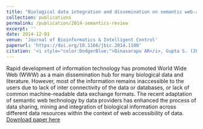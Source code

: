 ```yaml
---
title: "Biological data integration and dissemination on semantic web-a perspective"
collection: publications
permalink: /publication/2014-semantics-review
excerpt: ''
date: 2014-12-01
venue: 'Journal of Bioinformatics & Intelligent Control'
paperurl: 'https://doi.org/10.1166/jbic.2014.1100'
citation: '<i style="color:DodgerBlue;">Dinasarapu AR</i>, Gupta S. (2014). &quot;Biological data integration and dissemination on semantic web-a perspective.&quot; <i>Journal of Bioinformatics and Intelligent Control</i>. 3(4),273-277.'
---
```

Rapid development of information technology has promoted World Wide Web (WWW) as a main dissemination hub for many biological data and literature. However, most of the information remains inaccessible to the users due to lack of inter connectivity of the data or databases, or lack of common machine-readable data exchange formats. The recent adaptation of semantic web technology by data providers has enhanced the process of data sharing, mining and integration of biological information across different data resources within the context of web accessibility of data.
[Download paper here](https://doi.org/10.1166/jbic.2014.1100)
